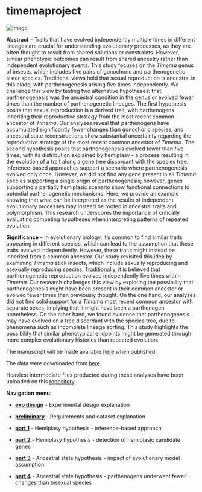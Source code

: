 # timemaproject

![image](https://photos.smugmug.com/Insects/Orthopteroid-Insects/Stick-Insects/i-S3tTc4h/2/4GPDB7Wg267WQ3QTvSKKFFcQsGR2NcVcf6h9F7Ph/XL/Timema5-XL.jpg)
 
**Abstract** – Traits that have evolved independently multiple times in different lineages are crucial for understanding evolutionary processes, as they are often thought to result from shared solutions or constraints. However, similar phenotypic outcomes can result from shared ancestry rather than independent evolutionary events. This study focuses on the *Timema* genus of insects, which includes five pairs of gonochoric and parthenogenetic sister species. Traditional views hold that sexual reproduction is ancestral in this clade, with parthenogenesis arising five times independently. We challenge this view by testing two alternative hypotheses: that parthenogenesis was the ancestral condition in the genus or evolved fewer times than the number of parthenogenetic lineages. The first hypothesis posits that sexual reproduction is a derived trait, with parthenogens inheriting their reproductive strategy from the most recent common ancestor of *Timema*. Our analyses reveal that parthenogens have accumulated significantly fewer changes than gonochoric species, and ancestral state reconstructions show substantial uncertainty regarding the reproductive strategy of the most recent common ancestor of *Timema*. The second hypothesis posits that parthenogenesis evolved fewer than five times, with its distribution explained by hemiplasy - a process resulting in the evolution of a trait along a gene tree discordant with the species tree. Inference-based approaches support a scenario where parthenogenesis evolved only once. However, we did not find any gene present in all *Timema* species supporting a single origin of parthenogenesis; however, genes supporting a partially hemiplasic scenario show functional connections to potential parthenogenetic mechanisms. Here, we provide an example showing that what can be interpreted as the results of independent evolutionary processes may instead be rooted in ancestral traits and polymorphism. This research underscores the importance of critically evaluating competing hypotheses when interpreting patterns of repeated evolution.

**Significance** – In evolutionary biology, it’s common to find similar traits appearing in different species, which can lead to the assumption that these traits evolved independently. However, these traits might instead be inherited from a common ancestor. Our study revisited this idea by examining *Timema* stick insects, which include sexually reproducing and asexually reproducing species. Traditionally, it is believed that parthenogenetic reproduction evolved independently five times within *Timema*. Our research challenges this view by exploring the possibility that parthenogenesis might have been present in their common ancestor or evolved fewer times than previously thought. On the one hand, our analyses did not find solid support for a *Timema* most recent common ancestor with separate sexes, implying that it might have been a parthenogen nonetheless. On the other hand, we found evidence that parthenogenesis may have evolved on a tree discordant with the species tree, due to phenomena such as incomplete lineage sorting. This study highlights the possibility that similar phenotypical endpoints might be generated through more complex evolutionary histories than repeated evolution.


The manuscript will be made available [here](https://docs.google.com/document/d/1YVz-CRNq2tLGpSSgd1OIrnAWtQ3ydXKF29ssKeqFaRc/edit?usp=sharing) when published.

The data were downloaded from [here](https://zenodo.org/records/5636226).

Heaviest intermediate files producted during these analyses have been uploaded on this [repository](https://zenodo.org/records/14228587).


**Navigation menu:**

- [**exp design**](https://github.com/MattiaRag/timemaproject/blob/main/markdowns/exp_design.md) - Experimental design explanation

- [**preliminary**](https://github.com/MattiaRag/timemaproject/blob/main/markdowns/preliminary.md) - Requirements and dataset explanation

- [**part 1**](https://github.com/MattiaRag/timemaproject/blob/main/markdowns/part_1.md) - Hemiplasy hypothesis - inference-based approach

- [**part 2**](https://github.com/MattiaRag/timemaproject/blob/main/markdowns/part_2.md) - Hemiplasy hypothesis - detection of hemiplasic candidate genes

- [**part 3**](https://github.com/MattiaRag/timemaproject/blob/main/markdowns/part_3.md) - Ancestral state hypothesis - impact of evolutionary model assumption

- [**part 4**](https://github.com/MattiaRag/timemaproject/blob/main/markdowns/part_4.md) - Ancestral state hypothesis - parthenogens underwent fewer changes than bisexual species
